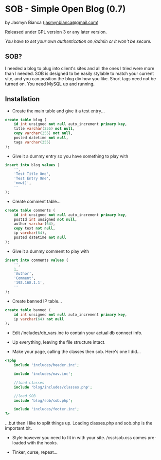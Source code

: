 SOB - Simple Open Blog (0.7)
============================

by Jasmyn Bianca (jasmynbianca@gmail.com)

Released under GPL version 3 or any later version.

*You have to set your own authentication on /admin or it won't be secure.*

SOB?
----
I needed a blog to plug into client's sites and all the ones I tried were more than I needed.
SOB is designed to be easily stylable to match your current site, and you can position the blog div how you like.
Short tags need not be turned on. You need MySQL up and running.

Installation
------------
* Create the main table and give it a test entry...

```sql
create table blog (
    id int unsigned not null auto_increment primary key,
    title varchar(255) not null,
    copy varchar(255) not null,
    posted datetime not null,
    tags varchar(255)
);
```

* Give it a dummy entry so you have something to play with

```sql
insert into blog values (
    '',
    'Test Title One',
    'Test Entry One',
    'now()',
    ''
);
```

* Create comment table...

```sql
create table comments (
    id int unsigned not null auto_increment primary key,
    postId int unsigned not null,
    author varchar(64),
    copy text not null,
    ip varchar(64),
    posted datetime not null
);
```

* Give it a dummy comment to play with

```sql
insert into comments values (
    '',
    1,
    'Author',
    'Comment',
    '192.168.1.1',
    ''
);
```

* Create banned IP table...

```sql
create table banned (
    id int unsigned not null auto_increment primary key,
    ip varchar(64) not null
);
```

* Edit /includes/db_vars.inc to contain your actual db connect info.

* Up everything, leaving the file structure intact.

* Make your page, calling the classes then sob. Here's one I did...

```php
<?php
	include 'includes/header.inc';

	include 'includes/nav.inc';

	//load classes
	include 'blog/includes/classes.php';

	//load SOB
	include	'blog/sob/sob.php';

	include 'includes/footer.inc';
?>
```

...but then I like to split things up. Loading classes.php and sob.php is the important bit.

* Style however you need to fit in with your site. /css/sob.css comes pre-loaded with the hooks.

* Tinker, curse, repeat...
